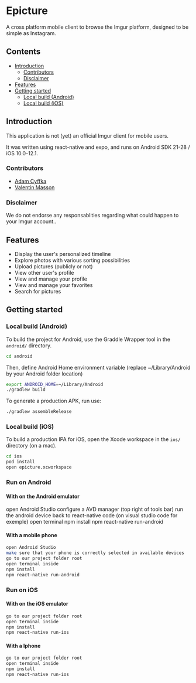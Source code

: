 # Epicture

A cross platform mobile client to browse the Imgur platform, designed to be simple as Instagram.

## Contents
- [Introduction](#introduction)
    - [Contributors](#contributors)
    - [Disclaimer](#disclaimer)
- [Features](#features)
- [Getting started](#getting-started)
    - [Local build (Android)](#local-build-android)
    - [Local build (iOS)](#local-build-ios)

## Introduction

This application is not (yet) an official Imgur client for mobile users.

It was written using react-native and expo, and runs on Android SDK 21-28 / iOS 10.0-12.1.

### Contributors

* [Adam Cyffka](https://github.com/AdamCyffka)
* [Valentin Masson](https://github.com/Valipss)

### Disclaimer

We do not endorse any responsablities regarding what could happen to your Imgur account..

## Features

* Display the user's personalized timeline
* Explore photos with various sorting possibilities
* Upload pictures (publicly or not)
* View other user's profile
* View and manage your profile
* View and manage your favorites
* Search for pictures

## Getting started

### Local build (Android)

To build the project for Android, use the Graddle Wrapper tool in the `android/` directory.

```bash
cd android
```
Then, define Android Home environment variable (replace ~/Library/Android by your Android folder location)
```bash
export ANDROID_HOME=~/Library/Android
./gradlew build
```

To generate a production APK, run use:

```bash
./gradlew assembleRelease
```

### Local build (iOS)

To build a production IPA for iOS, open the Xcode workspace in the `ios/` directory (on a mac).

```bash
cd ios
pod install
open epicture.xcworkspace
```

### Run on Android

#### With on the Android emulator

open Android Studio
configure a AVD manager (top right of tools bar)
run the android device
back to react-native code (on visual studio code for exemple)
open terminal
npm install
npm react-native run-android

#### With a mobile phone

```bash
open Android Studio
make sure that your phone is correctly selected in available devices
go to our project folder root
open terminal inside
npm install
npm react-native run-android
```


### Run on iOS

#### With on the iOS emulator

```bash
go to our project folder root
open terminal inside
npm install
npm react-native run-ios
```
#### With a Iphone

```bash
go to our project folder root
open terminal inside
npm install
npm react-native run-ios
```
